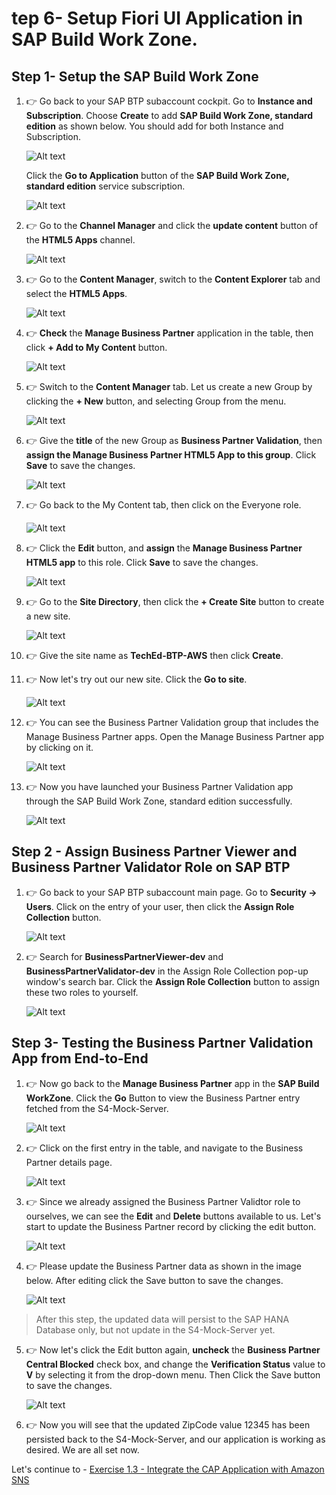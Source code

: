 # tep 6- Setup Fiori UI Application in SAP Build Work Zone.


## Step 1- Setup the SAP Build Work Zone

1. 👉 Go back to your SAP BTP subaccount cockpit. Go to **Instance and Subscription**. Choose **Create** to add **SAP Build Work Zone, standard edition** as shown below. You should add for both Instance and Subscription.

    ![Alt text](./images/buildworkzone.png)

    Click the **Go to Application** button of the **SAP Build Work Zone, standard edition** service subscription.

    ![Alt text](./images/cap-dev-86.png)

2. 👉 Go to the **Channel Manager** and click the **update content** button of the **HTML5 Apps** channel.

    ![Alt text](./images/cap-dev-87.png)

3. 👉 Go to the **Content Manager**, switch to the **Content Explorer** tab and select the **HTML5 Apps**.

    ![Alt text](./images/cap-dev-88.png)

4. 👉 **Check** the **Manage Business Partner** application in the table, then click **+ Add to My Content** button.

    ![Alt text](./images/cap-dev-89.png)

5. 👉 Switch to the **Content Manager** tab. Let us create a new Group by clicking the **+ New** button, and selecting Group from the menu.

    ![Alt text](./images/cap-dev-90.png)

6. 👉 Give the **title** of the new Group as **Business Partner Validation**, then **assign the Manage Business Partner HTML5 App to this group**. Click **Save** to save the changes.

    ![Alt text](./images/cap-dev-91.png)

7. 👉 Go back to the My Content tab, then click on the Everyone role.

    ![Alt text](./images/cap-dev-92.png)

8. 👉 Click the **Edit** button, and **assign** the **Manage Business Partner HTML5 app** to this role. Click **Save** to save the changes.

    ![Alt text](./images/cap-dev-93.png)

9. 👉 Go to the **Site Directory**, then click the **+ Create Site** button to create a new site. 

    ![Alt text](./images/cap-dev-94.png)

10. 👉 Give the site name as **TechEd-BTP-AWS** then click **Create**.

11. 👉 Now let's try out our new site. Click the **Go to site**.

    ![Alt text](./images/cap-dev-96.png)

12. 👉 You can see the Business Partner Validation group that includes the Manage Business Partner apps. Open the Manage Business Partner app by clicking on it.

    ![Alt text](./images/cap-dev-97.png)

13. 👉 Now you have launched your Business Partner Validation app through the SAP Build Work Zone, standard edition successfully.

    ![Alt text](./images/cap-dev-98.png)

## Step 2 - Assign Business Partner Viewer and Business Partner Validator Role on SAP BTP 

1. 👉 Go back to your SAP BTP subaccount main page. Go to **Security -> Users**. Click on the entry of your user, then click the **Assign Role Collection** button.

    ![Alt text](./images/cap-dev-99.png)

2. 👉 Search for **BusinessPartnerViewer-dev** and **BusinessPartnerValidator-dev** in the Assign Role Collection pop-up window's search bar. Click the **Assign Role Collection** button to assign these two roles to yourself.

    ![Alt text](./images/cap-dev-100.png)

## Step 3- Testing the Business Partner Validation App from End-to-End

1. 👉 Now go back to the **Manage Business Partner** app in the **SAP Build WorkZone**. Click the **Go** Button to view the Business Partner entry fetched from the S4-Mock-Server.

    ![Alt text](./images/cap-dev-101.png)

2. 👉 Click on the first entry in the table, and navigate to the Business Partner details page.

    ![Alt text](./images/cap-dev-102.png)

3. 👉 Since we already assigned the Business Partner Validtor role to ourselves, we can see the **Edit** and **Delete** buttons available to us. Let's start to update the Business Partner record by clicking the edit button.

    ![Alt text](./images/cap-dev-103.png)

4. 👉 Please update the Business Partner data as shown in the image below. After editing click the Save button to save the changes. 

    ![Alt text](./images/cap-dev-104.png)

> After this step, the updated data will persist to the SAP HANA Database only, but not update in the S4-Mock-Server yet.


5. 👉 Now let's click the Edit button again, **uncheck** the **Business Partner Central Blocked** check box, and change the **Verification Status** value to **V** by selecting it from the drop-down menu. Then Click the Save button to save the changes.

    ![Alt text](./images/cap-dev-105.png)

6. 👉 Now you will see that the updated ZipCode value 12345 has been persisted back to the S4-Mock-Server, and our application is working as desired. We are all set now.


Let's continue to - [Exercise 1.3 - Integrate the CAP Application with Amazon SNS](../ex1.3/README.md)
